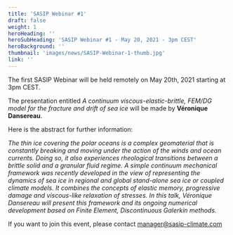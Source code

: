 ```yaml
---
title: 'SASIP Webinar #1'
draft: false
weight: 1
heroHeading: ''
heroSubHeading: 'SASIP Webinar #1 - May 20, 2021 - 3pm CEST'
heroBackground: ''
thumbnail: 'images/news/SASIP-Webinar-1-thumb.jpg'
link: ''
---
```


The first SASIP Webinar will be held remotely on May 20th, 2021 starting at 3pm CEST.

The presentation entitled *A continuum viscous-elastic-brittle, FEM/DG model for the fracture and drift of sea ice* will be made by **Véronique Dansereau**.

Here is the abstract for further information:

*The thin ice covering the polar oceans is a complex geomaterial that is constantly breaking and moving under the action of the winds and ocean currents. Doing so, it also experiences rheological transitions between a brittle solid and a granular fluid regime. A simple continuum mechanical framework was recently developed in the view of representing the dynamics of sea ice in regional and global stand-alone sea ice or coupled climate models. It combines the concepts of elastic memory, progressive damage and viscous-like relaxation of stresses. In this talk, Véronique Dansereau will present this framework and its ongoing numerical development based on Finite Element, Discontinuous Galerkin methods.*

If you want to join this event, please contact manager@sasip-climate.com
